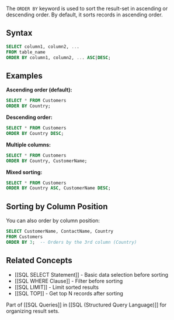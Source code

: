 The `ORDER BY` keyword is used to sort the result-set in ascending or descending order. By default, it sorts records in ascending order.

## Syntax
```sql
SELECT column1, column2, ...
FROM table_name
ORDER BY column1, column2, ... ASC|DESC;
```

## Examples

**Ascending order (default):**
```sql
SELECT * FROM Customers
ORDER BY Country;
```

**Descending order:**
```sql
SELECT * FROM Customers
ORDER BY Country DESC;
```

**Multiple columns:**
```sql
SELECT * FROM Customers
ORDER BY Country, CustomerName;
```

**Mixed sorting:**
```sql
SELECT * FROM Customers
ORDER BY Country ASC, CustomerName DESC;
```

## Sorting by Column Position
You can also order by column position:
```sql
SELECT CustomerName, ContactName, Country
FROM Customers
ORDER BY 3;  -- Orders by the 3rd column (Country)
```

## Related Concepts
- [[SQL SELECT Statement]] - Basic data selection before sorting
- [[SQL WHERE Clause]] - Filter before sorting
- [[SQL LIMIT]] - Limit sorted results
- [[SQL TOP]] - Get top N records after sorting

Part of [[SQL Queries]] in [[SQL (Structured Query Language)]] for organizing result sets.
